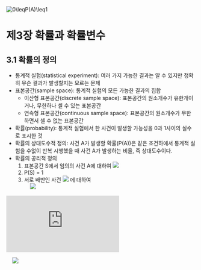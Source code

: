 <img src="https://latex.codecogs.com/gif.latex?0\leq\\P(A)\leq1" title="0\leqP(A)\leq1" />

# 제3장 확률과 확률변수

## 3.1 확률의 정의

- 통계적 실험(statistical experiment): 여러 가지 가능한 결과는 알 수 있지만 정확히 무슨 결과가 발생할지는 모르는 문제
- 표본공간(sample space): 통계적 실험의 모든 가능한 결과의 집합
  - 이산형 표본공간(discrete sample space): 표본공간의 원소개수가 유한개이거나, 무한하나 셀 수 있는 표본공간
  - 연속형 표본공간(continuous sample space): 표본공간의 원소개수가 무한하면서 셀 수 없는 표본공간
- 확률(probability): 통계적 실험에서 한 사건이 발생할 가능성을 0과 1사이의 실수로 표시한 것
- 확률의 상대도수적 정의: 사건 A가 발생할 확률(P(A))은 같은 조건하에서 통계적 실험을 수없이 반복 시행했을 때 사건 A가 발생하는 비율, 즉 상대도수이다.
- 확률의 공리적 정의
  1. 표본공간 S에서 임의의 사건 A에 대하여 <img src="https://latex.codecogs.com/png.latex?0\leqP(A)\leq1" />
  2. P(S) = 1
  3. 서로 배반인 사건 <img src="https://latex.codecogs.com/svg.latex?A_{1},A_{2},\cdots" /> 에 대하여  
&nbsp;&nbsp;&nbsp;&nbsp;<img src="https://latex.codecogs.com/svg.latex?\bar{x}=P(A_{1}\cupA_{2}\cup\cdots)=P(A_{1})+P(A_{2})+\cdots" />  

![equation](http://www.sciweavers.org/tex2img.php?eq=1%2Bsin%28mc%5E2%29&bc=White&fc=Black&im=jpg&fs=12&ff=arev&edit=)

&nbsp;&nbsp;&nbsp;&nbsp;<img src="https://latex.codecogs.com/svg.latex?\bar{x}=\frac{\displaystyle\sum_{i=1}^{n}x_{i}}{n}" />
